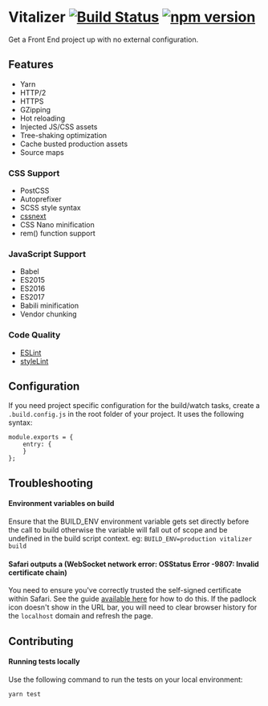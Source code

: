 # Vitalizer [![Build Status](https://travis-ci.org/vital-software/vitalizer.svg?branch=master)](https://travis-ci.org/vital-software/vitalizer) [![npm version](https://badge.fury.io/js/vitalizer.svg)](https://badge.fury.io/js/vitalizer)
Get a Front End project up with no external configuration.

## Features
- Yarn
- HTTP/2
- HTTPS
- GZipping
- Hot reloading
- Injected JS/CSS assets
- Tree-shaking optimization
- Cache busted production assets
- Source maps


### CSS Support
- PostCSS
- Autoprefixer
- SCSS style syntax
- [cssnext](http://cssnext.io/)
- CSS Nano minification
- rem() function support


### JavaScript Support
- Babel
- ES2015
- ES2016
- ES2017
- Babili minification
- Vendor chunking


### Code Quality
- [ESLint](http://eslint.org/)
- [styleLint](http://stylelint.io/)


## Configuration
If you need project specific configuration for the build/watch tasks, create a `.build.config.js` in the root folder of your project. It uses the following syntax:

```
module.exports = {
    entry: {
    }
};
```


## Troubleshooting

#### Environment variables on build
Ensure that the BUILD_ENV environment variable gets set directly before the call to build otherwise the variable will fall out of scope and be undefined in the build script context.
eg: `BUILD_ENV=production vitalizer build`

#### Safari outputs a (WebSocket network error: OSStatus Error -9807: Invalid certificate chain)
You need to ensure you've correctly trusted the self-signed certificate within Safari. See the guide [available here](http://blog.marcon.me/post/24874118286/secure-websockets-safari) for how to do this. If the padlock icon doesn't show in the URL bar, you will need to clear browser history for the `localhost` domain and refresh the page.


## Contributing

#### Running tests locally
Use the following command to run the tests on your local environment:

    yarn test
